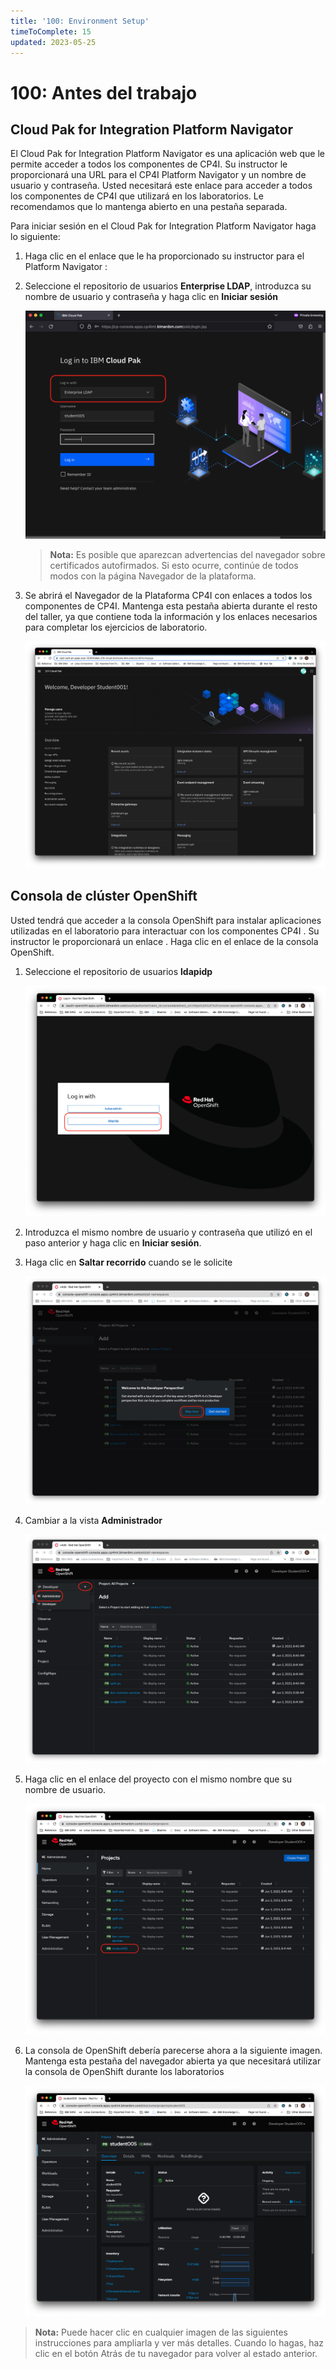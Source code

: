 ```yaml
---
title: '100: Environment Setup'
timeToComplete: 15
updated: 2023-05-25
---
```


# 100: Antes del trabajo

## Cloud Pak for Integration Platform Navigator

El Cloud Pak for Integration Platform Navigator es una aplicación web que le permite acceder a todos los componentes de CP4I. Su instructor le proporcionará una URL para el CP4I Platform Navigator y un nombre de usuario y contraseña. Usted necesitará este enlace para acceder a todos los componentes de CP4I que utilizará en los laboratorios. Le recomendamos que lo mantenga abierto en una pestaña separada.

Para iniciar sesión en el Cloud Pak for Integration Platform Navigator haga lo siguiente:

1.  Haga clic en el enlace que le ha proporcionado su instructor para el Platform Navigator :

2.  Seleccione el repositorio de usuarios **Enterprise LDAP**, introduzca su nombre de usuario y contraseña y haga clic en **Iniciar sesión**

    [![](images/pn-login.png)](images/pn-login.png)

    > **Nota:** Es posible que aparezcan advertencias del navegador sobre certificados autofirmados. Si esto ocurre, continúe de todos modos con la página Navegador de la plataforma.

3.  Se abrirá el Navegador de la Plataforma CP4I con enlaces a todos los componentes de CP4I. Mantenga esta pestaña abierta durante el resto del taller, ya que contiene toda la información y los enlaces necesarios para completar los ejercicios de laboratorio.

    [![](images/pn-landing-page.png)](images/pn-landing-page.png)

## Consola de clúster OpenShift

Usted tendrá que acceder a la consola OpenShift para instalar aplicaciones utilizadas en el laboratorio para interactuar con los componentes CP4I . Su instructor le proporcionará un enlace . Haga clic en el enlace de la consola OpenShift.

1.  Seleccione el repositorio de usuarios **ldapidp**

    [![](images/ocp-login.png)](images/ocp-login.png)

1.  Introduzca el mismo nombre de usuario y contraseña que utilizó en el paso anterior y haga clic en **Iniciar sesión**.

1.  Haga clic en **Saltar recorrido** cuando se le solicite

    [![](images/skip-tour.png)](images/skip-tour.png)

1.  Cambiar a la vista **Administrador**

    [![](images/admin-view.png)](images/admin-view.png)

1.  Haga clic en el enlace del proyecto con el mismo nombre que su nombre de usuario.

    [![](images/student-project.png)](images/student-project.png)

1.  La consola de OpenShift debería parecerse ahora a la siguiente imagen. Mantenga esta pestaña del navegador abierta ya que necesitará utilizar la consola de OpenShift durante los laboratorios

    [![](images/ocp-console.png)](images/ocp-console.png)

> **Nota:** Puede hacer clic en cualquier imagen de las siguientes instrucciones para ampliarla y ver más detalles. Cuando lo hagas, haz clic en el botón Atrás de tu navegador para volver al estado anterior.
